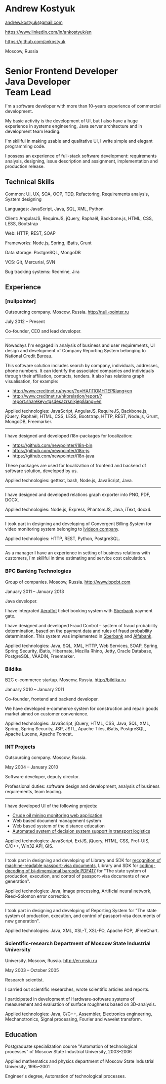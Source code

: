 # Andrew Kostyuk

[andrew.kostyuk@gmail.com](mailto:andrew.kostyuk@gmail.com)

https://www.linkedin.com/in/ankostyuk/en

https://github.com/ankostyuk

Moscow, Russia


# Senior Frontend Developer<br>Java Developer<br>Team Lead

I'm a software developer with more than 10-years experience of commercial development.

My basic activity is the development of UI, but I also have a huge experience
in systems engineering, Java server architecture and in development team leading.

I'm skillful in making usable and qualitative UI,
I write simple and elegant programming code.

I possess an experience of full-stack software development:
requirements analysis, designing, issue description and assignment,
implementation and production release.


## Technical Skills

Common: UI, UX, SOA, OOP, TDD, Refactoring, Requirements analysis, System designing

Languages: JavaScript, Java, SQL, XML, Python

Client: AngularJS, RequireJS, jQuery, Raphaël, Backbone.js, HTML, CSS, LESS, Bootstrap

Web: HTTP, REST, SOAP

Frameworks: Node.js, Spring, iBatis, Grunt

Data storage: PostgreSQL, MongoDB

VCS: Git, Mercurial, SVN

Bug tracking systems: Redmine, Jira

## Experience

### [nullpointer]

Outsourcing company. Moscow, Russia. http://null-pointer.ru

July 2012 – Present

Co-founder, CEO and lead developer.

* * *

Nowadays I'm engaged in analysis of business and user requirements,
UI design and development of Company Reporting System
belonging to [National Credit Bureau](http://www.creditnet.ru?lang=en).

This software solution includes search by company, individuals, addresses, phone numbers.
It can identify the associated companies and individuals
through their affiliation, contacts, tenders.
It also has relations graph visualisation, for example:
* http://www.creditnet.ru/hyper/?q=НАЛПОИНТЕР&lang=en
* http://www.creditnet.ru/nkbrelation/report/?report.sharekey=tgsdesazrsnikjep&lang=en

Applied technologies: JavaScript, AngularJS, RequireJS, Backbone.js, jQuery, Raphaël, HTML, CSS, LESS, Bootstrap, HTTP, REST, Node.js, Grunt, MongoDB, Freemarker.

* * *

I have designed and developed i18n-packages for localization:
* https://github.com/newpointer/i18n-bin
* https://github.com/newpointer/i18n-js
* https://github.com/newpointer/i18n-java

These packages are used for localization of frontend and backend of software solution, developed by us.

Applied technologies: gettext, bash, Node.js, JavaScript, Java.

* * *

I have designed and developed relations graph exporter into PNG, PDF, DOCX.

Applied technologies: Node.js, Express, PhantomJS, Java, iText, docx4.

* * *

I took part in designing and developing of Convergent Billing System
for video monitoring system belonging to [Ivideon company](http://www.ivideon.com/).

Applied technologies: HTTP, REST, Python, PostgreSQL.

* * *

As a manager I have an experience in setting of business relations with customers,
I'm skillful in time estimating and service cost calculation.

### BPC Banking Technologies

Group of companies. Moscow, Russia. http://www.bpcbt.com

January 2011 – January 2013

Java developer.

I have integrated [Aeroflot](http://www.aeroflot.ru/cms/en) ticket booking system with [Sberbank](http://www.sberbank.ru/en/) payment gate.

I have designed and developed Fraud Control – system of fraud probability determination,
based on the payment data and rules of fraud probability determination.
This system was implemented in [Sberbank](http://www.sberbank.ru/en/) and [Alfabank](http://alfabank.com/).

Applied technologies: Java, SQL, XML, HTTP, Web Services, SOAP, Spring, Spring Security, iBatis, Hibernate, Mozilla Rhino, Jetty, Oracle Database, PostgreSQL, VAADIN, Freemarker.

### Bildika

B2C e-commerce startup. Moscow, Russia. http://bildika.ru

January 2010 – January 2011

Co-founder, frontend and backend developer.

We have developed e-commerce system for construction and repair goods market aimed on customer convenience.

Applied technologies: JavaScript, jQuery, HTML, CSS, Java, SQL, XML, Spring, Spring Security, JSP, JSTL, Apache Tiles, iBatis, PostgreSQL, Apache Lucene, Apache Tomcat.

### INT Projects

Outsourcing company. Moscow, Russia.

May 2004 – January 2010

Software developer, deputy director.

Professional duties: software design and development,
analysis of business requirements, team leading.

* * *

I have developed UI of the following projects:
* [Crude oil mining monitoring web application](https://cloud.githubusercontent.com/assets/384381/12264765/ed6cf7e6-b949-11e5-8267-1eb8beed2f5f.png)
* Web based document management system
* Web based system of the distance education
* [Automated system of decision system support in transport logistics](https://cloud.githubusercontent.com/assets/384381/12264773/ff235dae-b949-11e5-9a09-696d41c03786.png)

Applied technologies: JavaScript, ExtJS, jQuery, HTML, CSS, Prof-UIS, C/C++, Win32 API, GIS.

* * *

I took part in designing and developing
of Library and SDK for [recognition of machine-readable passport-visa documents](https://cloud.githubusercontent.com/assets/384381/12264189/0ab47288-b946-11e5-9412-f681a1e8b7e0.png),
Library and SDK for [coding-decoding of bi-dimensional barcode PDF417](https://cloud.githubusercontent.com/assets/384381/12264200/28479b5e-b946-11e5-8f4e-8cbad4e0fbfb.png)
for "The state system of production, execution, and control of passport-visa documents of new generation".

Applied technologies: Java, Image processing, Artificial neural network, Reed–Solomon error correction.

* * *

I took part in designing and developing of Reporting System
for "The state system of production, execution, and control of passport-visa documents of new generation".

Applied technologies: Java, XML, XSL-T, XSL-FO, Apache FOP, JFreeChart.

### Scientific-research Department of Moscow State Industrial University

University. Moscow, Russia. http://en.msiu.ru

May 2003 – October 2005

Research scientist.

I carried out scientific researches, wrote scientific articles and reports.

I participated in development of Hardware-software systems of measurement and evaluation of surface roughness based on 3D-analysis.

Applied technologies: Java, С/С++, Assembler, Electronics engineering, Mechanotronics, Signal processing, Fourier and wavelet transform.

## Education

Postgraduate specialization course "Automation of technological processes" of Moscow State Industrial University, 2003–2006

Applied mathematics and physics department of Moscow State Industrial University, 1995–2001

Engineer's degree, Automation of technological processes.

